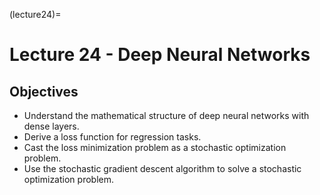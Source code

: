 (lecture24)=
# Lecture 24 - Deep Neural Networks

## Objectives
+ Understand the mathematical structure of deep neural networks with dense layers.
+ Derive a loss function for regression tasks.
+ Cast the loss minimization problem as a stochastic optimization problem.
+ Use the stochastic gradient descent algorithm to solve a stochastic optimization problem.